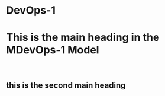 # DevOps-1
<h1>This is the main heading in the MDevOps-1 Model</h1><br>
<h2>this is the second main heading</h2>
